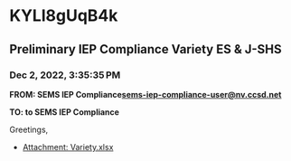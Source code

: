 # KYLl8gUqB4k
## Preliminary IEP Compliance Variety ES & J-SHS
### Dec 2, 2022, 3:35:35 PM
**FROM: SEMS IEP Compliance<sems-iep-compliance-user@nv.ccsd.net>**

**TO: to SEMS IEP Compliance**


Greetings, 





* [Attachment: Variety.xlsx](KYLl8gUqB4k-attachment-1.xlsx)

